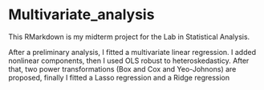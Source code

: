 # Multivariate_analysis
 This RMarkdown is my midterm project for the Lab in Statistical Analysis. 

After a preliminary analysis, I fitted a multivariate linear regression. I added nonlinear components, then I used OLS robust to heteroskedasticy. After that, two power transformations (Box and Cox and Yeo-Johnons) are proposed, finally I fitted a Lasso regression and a Ridge regression 
